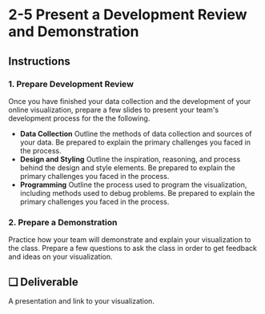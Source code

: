# 2-5 Present a Development Review and Demonstration

## Instructions

### 1. Prepare Development Review

Once you have finished your data collection and the development of your online visualization, prepare a few slides to present your team's development process for the the following.

* **Data Collection** Outline the methods of data collection and sources of your data. Be prepared to explain the primary challenges you faced in the process.
* **Design and Styling** Outline the inspiration, reasoning, and process behind the design and style elements. Be prepared to explain the primary challenges you faced in the process.
* **Programming** Outline the process used to program the visualization, including methods used to debug problems. Be prepared to explain the primary challenges you faced in the process.

### 2. Prepare a Demonstration

Practice how your team will demonstrate and explain your visualization to the class. Prepare a few questions to ask the class in order to get feedback and ideas on your visualization.

## **❏ Deliverable**

A presentation and link to your visualization.


